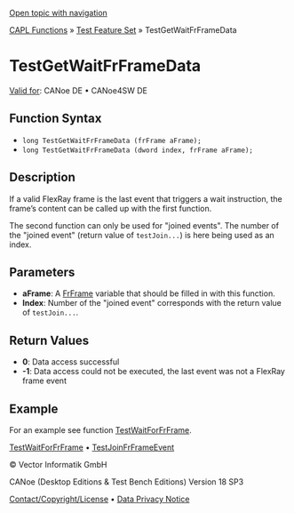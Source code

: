 [Open topic with navigation](../../../../../CANoeDEFamily.htm#Topics/CAPLFunctions/Test/Functions/CAPLfunctionTestGetWaitFrFrameData.md)

[CAPL Functions](../../CAPLfunctions.md) » [Test Feature Set](../CAPLfunctionsTFSOverview.md) » TestGetWaitFrFrameData

# TestGetWaitFrFrameData

[Valid for](../../../Shared/FeatureAvailability.md): CANoe DE • CANoe4SW DE

## Function Syntax

- `long TestGetWaitFrFrameData (frFrame aFrame);`
- `long TestGetWaitFrFrameData (dword index, frFrame aFrame);`

## Description

If a valid FlexRay frame is the last event that triggers a wait instruction, the frame’s content can be called up with the first function.

The second function can only be used for "joined events". The number of the "joined event" (return value of `testJoin...`) is here being used as an index.

## Parameters

- **aFrame**: A [FrFrame](../../FlexRay/Objects/CAPLfunctionFRFrame.md) variable that should be filled in with this function.
- **Index**: Number of the "joined event" corresponds with the return value of `testJoin...`.

## Return Values

- **0**: Data access successful
- **-1**: Data access could not be executed, the last event was not a FlexRay frame event

## Example

For an example see function [TestWaitForFrFrame](CAPLfunctionTestWaitForFrFrame.md).

[TestWaitForFrFrame](CAPLfunctionTestWaitForFrFrame.md) • [TestJoinFrFrameEvent](CAPLfunctionTestJoinFrFrameEvent.md)

© Vector Informatik GmbH

CANoe (Desktop Editions & Test Bench Editions) Version 18 SP3

[Contact/Copyright/License](../../../Shared/ContactCopyrightLicense.md) • [Data Privacy Notice](https://www.vector.com/int/en/company/get-info/privacy-policy/)
